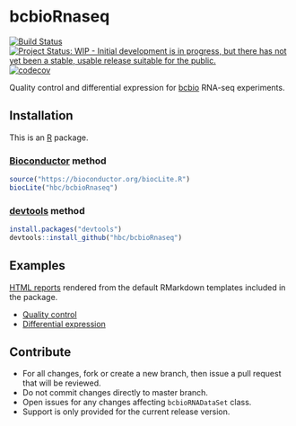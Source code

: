 # bcbioRnaseq

[![Build Status](https://travis-ci.org/hbc/bcbioRnaseq.svg?branch=master)](https://travis-ci.org/hbc/bcbioRnaseq)
[![Project Status: WIP - Initial development is in progress, but there has not yet been a stable, usable release suitable for the public.](http://www.repostatus.org/badges/latest/wip.svg)](http://www.repostatus.org/#wip)
[![codecov](https://codecov.io/gh/hbc/bcbioRnaseq/branch/master/graph/badge.svg)](https://codecov.io/gh/hbc/bcbioRnaseq)

Quality control and differential expression for [bcbio][] RNA-seq experiments.


## Installation

This is an [R][] package.

### [Bioconductor][] method

```r
source("https://bioconductor.org/biocLite.R")
biocLite("hbc/bcbioRnaseq")
```

### [devtools][] method

```r
install.packages("devtools")
devtools::install_github("hbc/bcbioRnaseq")
```


## Examples

[HTML reports](http://bcb.io/bcbio_rnaseq_output_example) rendered from the default RMarkdown templates included in the package.

- [Quality control](http://bcb.io/bcbio_rnaseq_output_example/qc.html)
- [Differential expression](http://bcb.io/bcbio_rnaseq_output_example/de.html)


## Contribute

- For all changes, fork or create a new branch, then issue a pull request that will be reviewed.
- Do not commit changes directly to master branch.
- Open issues for any changes affecting `bcbioRNADataSet` class.
- Support is only provided for the current release version.


[bcbio]: https://github.com/chapmanb/bcbio-nextgen
[bioconductor]: https://bioconductor.org
[devtools]: https://cran.r-project.org/package=devtools
[r]: https://www.r-project.org
[rmarkdown]: http://rmarkdown.rstudio.com
